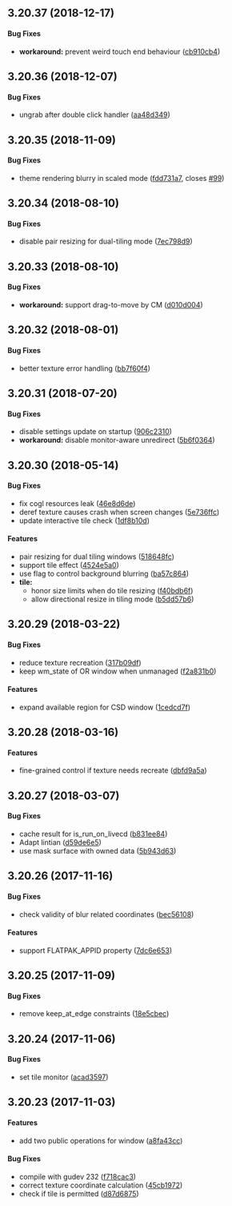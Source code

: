 <a name=""></a>
##  3.20.37 (2018-12-17)


#### Bug Fixes

* **workaround:**  prevent weird touch end behaviour ([cb910cb4](cb910cb4))



<a name="3.20.36"></a>
## 3.20.36 (2018-12-07)


#### Bug Fixes

*   ungrab after double click handler ([aa48d349](aa48d349))



<a name="3.20.35"></a>
## 3.20.35 (2018-11-09)


#### Bug Fixes

*   theme rendering blurry in scaled mode ([fdd731a7](fdd731a7), closes [#99](99))



<a name=""></a>
##  3.20.34 (2018-08-10)


#### Bug Fixes

*   disable pair resizing for dual-tiling mode ([7ec798d9](7ec798d9))



<a name=""></a>
##  3.20.33 (2018-08-10)


#### Bug Fixes

* **workaround:**  support drag-to-move by CM ([d010d004](d010d004))



<a name=""></a>
##  3.20.32 (2018-08-01)


#### Bug Fixes

*   better texture error handling ([bb7f60f4](bb7f60f4))



<a name=""></a>
##  3.20.31 (2018-07-20)


#### Bug Fixes

*   disable settings update on startup ([906c2310](906c2310))
* **workaround:**  disable monitor-aware unredirect ([5b6f0364](5b6f0364))


##  3.20.30 (2018-05-14)


#### Bug Fixes

*   fix cogl resources leak ([46e8d6de](46e8d6de))
*   deref texture causes crash when screen changes ([5e736ffc](5e736ffc))
*   update interactive tile check ([1df8b10d](1df8b10d))

#### Features

*   pair resizing for dual tiling windows ([518648fc](518648fc))
*   support tile effect ([4524e5a0](4524e5a0))
*   use flag to control background blurring ([ba57c864](ba57c864))
* **tile:**
  *  honor size limits when do tile resizing ([f40bdb6f](f40bdb6f))
  *  allow directional resize in tiling mode ([b5dd57b6](b5dd57b6))



##  3.20.29 (2018-03-22)


#### Bug Fixes

*   reduce texture recreation ([317b09df](317b09df))
*   keep wm_state of OR window when unmanaged ([f2a831b0](f2a831b0))

#### Features

*   expand available region for CSD window ([1cedcd7f](1cedcd7f))



##  3.20.28 (2018-03-16)


#### Features

*   fine-grained control if texture needs recreate ([dbfd9a5a](dbfd9a5a))



##  3.20.27 (2018-03-07)


#### Bug Fixes

*   cache result for is_run_on_livecd ([b831ee84](b831ee84))
*   Adapt lintian ([d59de6e5](d59de6e5))
*   use mask surface with owned data ([5b943d63](5b943d63))



##  3.20.26 (2017-11-16)


#### Bug Fixes

*   check validity of blur related coordinates ([bec56108](bec56108))

#### Features

*   support FLATPAK_APPID property ([7dc6e653](7dc6e653))



##  3.20.25 (2017-11-09)


#### Bug Fixes

*   remove keep_at_edge constraints ([18e5cbec](18e5cbec))



##  3.20.24 (2017-11-06)


#### Bug Fixes

*   set tile monitor ([acad3597](acad3597))



## 3.20.23 (2017-11-03)

#### Features

*   add two public operations for window ([a8fa43cc](a8fa43cc))

#### Bug Fixes

*   compile with gudev 232 ([f718cac3](f718cac3))
*   correct texture coordinate calculation ([45cb1972](45cb1972))
*   check if tile is permitted ([d87d6875](d87d6875))


